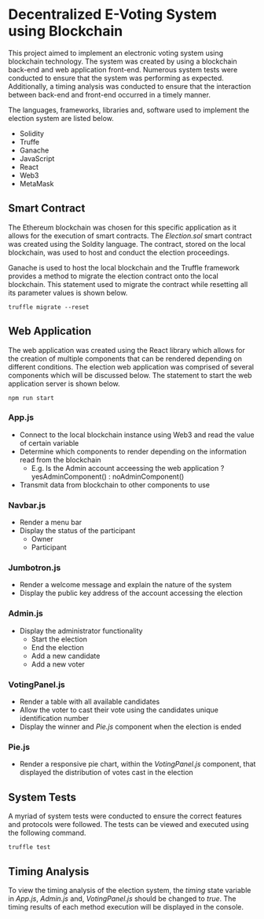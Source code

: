 # Decentralized E-Voting System using Blockchain
This project aimed to implement an electronic voting system using blockchain technology. The system was created by using a blockchain back-end and web application front-end. Numerous system tests were conducted to ensure that the system was performing as expected. Additionally, a timing analysis was conducted to ensure that the interaction between back-end and front-end occurred in a timely manner.

The languages, frameworks, libraries and, software used to implement the election system are listed below.
- Solidity
- Truffe 
- Ganache
- JavaScript
- React
- Web3
- MetaMask

## Smart Contract
The Ethereum blockchain was chosen for this specific application as it allows for the execution of smart contracts. The *Election.sol* smart contract was created using the Soldity language. The contract, stored on the local blockchain, was used to host and conduct the election proceedings. 

Ganache is used to host the local blockchain and the Truffle framework provides a method to migrate the election contract onto the local blockchain. This statement used to migrate the contract while resetting all its parameter values is shown below.
```TEXT
truffle migrate --reset
```

## Web Application
The web application was created using the React library which allows for the creation of multiple components that can be rendered depending on different conditions. The election web application was comprised of several components which will be discussed below. The statement to start the web application server is shown below.
```TEXT
npm run start
```

### App.js
- Connect to the local blockchain instance using Web3 and read the value of certain variable
- Determine which components to render depending on the information read from the blockchain
    - E.g. Is the Admin account acceessing the web application ? yesAdminComponent() : noAdminComponent() 
- Transmit data from blockchain to other components to use

### Navbar.js
- Render a menu bar 
- Display the status of the participant 
    - Owner
    - Participant

### Jumbotron.js
- Render a welcome message and explain the nature of the system
- Display the public key address of the account accessing the election

### Admin.js
- Display the administrator functionality 
    - Start the election
    - End the election
    - Add a new candidate
    - Add a new voter

### VotingPanel.js
- Render a table with all available candidates
- Allow the voter to cast their vote using the candidates unique identification number
- Display the winner and *Pie.js* component when the election is ended

### Pie.js
- Render a responsive pie chart, within the *VotingPanel.js* component, that displayed the distribution of votes cast in the election

## System Tests
A myriad of system tests were conducted to ensure the correct features and protocols were followed. The tests can be viewed and executed using the following command.
```TEXT
truffle test
```

## Timing Analysis
To view the timing analysis of the election system, the *timing* state variable in *App.js*, *Admin.js* and, *VotingPanel.js* should be changed to *true*. The timing results of each method execution will be displayed in the console.